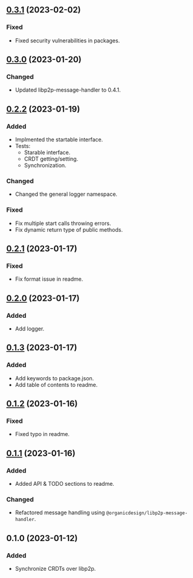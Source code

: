 ## [0.3.1](https://github.com/organicdesign/libp2p-crdt-synchronizer/compare/v0.3.0...v0.3.1) (2023-02-02)

### Fixed

* Fixed security vulnerabilities in packages.

## [0.3.0](https://github.com/organicdesign/libp2p-crdt-synchronizer/compare/v0.2.2...v0.3.0) (2023-01-20)

### Changed

* Updated libp2p-message-handler to 0.4.1.

## [0.2.2](https://github.com/organicdesign/libp2p-crdt-synchronizer/compare/v0.2.1...v0.2.2) (2023-01-19)

### Added

* Implmented the startable interface.
* Tests:
  * Starable interface.
  * CRDT getting/setting.
  * Synchronization.

### Changed

* Changed the general logger namespace.

### Fixed

* Fix multiple start calls throwing errors.
* Fix dynamic return type of public methods.

## [0.2.1](https://github.com/organicdesign/libp2p-crdt-synchronizer/compare/v0.2.0...v0.2.1) (2023-01-17)

### Fixed

* Fix format issue in readme.

## [0.2.0](https://github.com/organicdesign/libp2p-crdt-synchronizer/compare/v0.1.3...v0.2.0) (2023-01-17)

### Added

* Add logger.

## [0.1.3](https://github.com/organicdesign/libp2p-crdt-synchronizer/compare/v0.1.2...v0.1.3) (2023-01-17)

### Added

* Add keywords to package.json.
* Add table of contents to readme.

## [0.1.2](https://github.com/organicdesign/libp2p-crdt-synchronizer/compare/v0.1.1...v0.1.2) (2023-01-16)

### Fixed

* Fixed typo in readme.

## [0.1.1](https://github.com/organicdesign/libp2p-crdt-synchronizer/compare/v0.1.0...v0.1.1) (2023-01-16)

### Added

* Added API & TODO sections to readme.

### Changed

* Refactored message handling using `@organicdesign/libp2p-message-handler`.

## 0.1.0 (2023-01-12)

### Added

* Synchronize CRDTs over libp2p.
